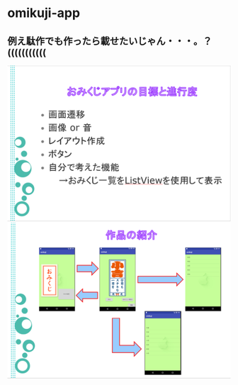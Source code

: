 # omikuji-app

## 例え駄作でも作ったら載せたいじゃん・・・。？(((((((((((

![パワポ1](https://github.com/MyPoZi/omikuji-app/blob/master/gitimage/ppt.PNG)  
![パワポ2](https://github.com/MyPoZi/omikuji-app/blob/master/gitimage/ppt2.PNG)  
